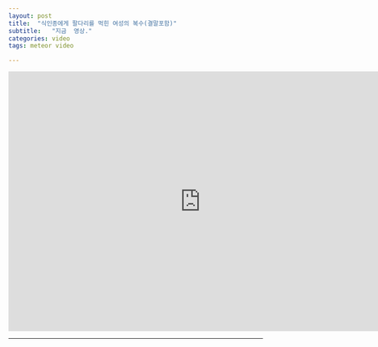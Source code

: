```yaml
---
layout: post
title:  "식인종에게 팔다리를 먹힌 여성의 복수(결말포함)"
subtitle:   "지금  영상."
categories: video
tags: meteor video

---
```

<iframe width="760" height="515" src="https://www.youtube.com/embed/pEgrktNAv1A" title="YouTube video player" frameborder="0" allow="accelerometer; autoplay; clipboard-write; encrypted-media; gyroscope; picture-in-picture" allowfullscreen></iframe>

---
